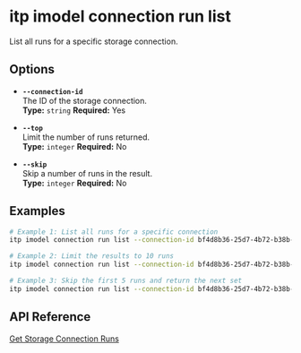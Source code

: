 # itp imodel connection run list

List all runs for a specific storage connection.

## Options

- **`--connection-id`**  
  The ID of the storage connection.  
  **Type:** `string` **Required:** Yes

- **`--top`**  
  Limit the number of runs returned.  
  **Type:** `integer` **Required:** No

- **`--skip`**  
  Skip a number of runs in the result.  
  **Type:** `integer` **Required:** No

## Examples

```bash
# Example 1: List all runs for a specific connection
itp imodel connection run list --connection-id bf4d8b36-25d7-4b72-b38b-12c1f0325f42

# Example 2: Limit the results to 10 runs
itp imodel connection run list --connection-id bf4d8b36-25d7-4b72-b38b-12c1f0325f42 --top 10

# Example 3: Skip the first 5 runs and return the next set
itp imodel connection run list --connection-id bf4d8b36-25d7-4b72-b38b-12c1f0325f42 --skip 5
```

## API Reference

[Get Storage Connection Runs](https://developer.bentley.com/apis/synchronization/operations/get-storage-connection-runs/)
